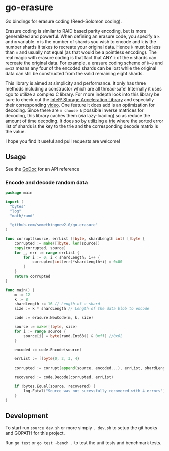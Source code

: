 go-erasure
========

Go bindings for erasure coding (Reed-Solomon coding).

Erasure coding is similar to RAID based parity encoding, but is more generalized and powerful.  When defining an erasure code, you specify a `k` and `m` variable. `m` is the number of shards you wish to encode and `k` is the number shards it takes to recreate your original data.  Hence `k` must be less than `m` and usually not equal (as that would be a pointless encoding). The real magic with erasure coding is that fact that ANY `k` of the `m` shards can recreate the original data.  For example, a erasure coding scheme of `k=8` and `m=12` means any four of the encoded shards can be lost while the original data can still be constructed from the valid remaining eight shards.

This library is aimed at simplicity and performance.  It only has three methods including a constructor which are all thread-safe! Internally it uses cgo to utilize a complex C library.  For more indepth look into this library be sure to check out the [Intel® Storage Acceleration Library](https://01.org/intel%C2%AE-storage-acceleration-library-open-source-version) and especially their corresponding [video](http://www.intel.com/content/www/us/en/storage/erasure-code-isa-l-solution-video.html).  One feature it does add is an optimization for decoding.  Since there are `m choose k` possible inverse matrices for decoding, this library caches them (via lazy-loading) so as reduce the amount of time decoding.  It does so by utilizing a [trie](http://en.wikipedia.org/wiki/Trie) where the sorted error list of shards is the key to the trie and the corresponding decode matrix is the value.

I hope you find it useful and pull requests are welcome!

## Usage
See the [GoDoc](https://godoc.org/github.com/somethingnew2-0/go-erasure) for an API reference

### Encode and decode random data

```go
package main

import (
  "bytes"
  "log"
  "math/rand"
  
  "github.com/somethingnew2-0/go-erasure"
)

func corrupt(source, errList []byte, shardLength int) []byte {
	corrupted := make([]byte, len(source))
	copy(corrupted, source)
	for _, err := range errList {
		for i := 0; i < shardLength; i++ {
			corrupted[int(err)*shardLength+i] = 0x00
		}
	}
	return corrupted
}

func main() {
	m := 12
	k := 8
	shardLength := 16 // Length of a shard
	size := k * shardLength // Length of the data blob to encode

	code := erasure.NewCode(m, k, size)

	source := make([]byte, size)
	for i := range source {
		source[i] = byte(rand.Int63() & 0xff) //0x62
	}

	encoded := code.Encode(source)

	errList := []byte{0, 2, 3, 4}

	corrupted := corrupt(append(source, encoded...), errList, shardLength)

	recovered := code.Decode(corrupted, errList)

	if !bytes.Equal(source, recovered) {
		log.Fatal("Source was not sucessfully recovered with 4 errors")
	}
}
```


## Development

To start run `source dev.sh` or more simply `. dev.sh` to setup the git hooks and GOPATH for this project.

Run `go test` or `go test -bench .` to test the unit tests and benchmark tests.
